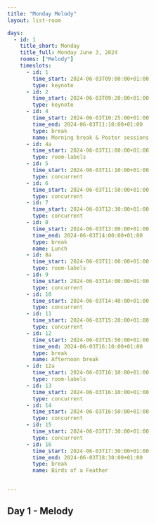 ```yaml
---
title: "Monday Melody"
layout: list-room

days: 
  - id: 1
    title_short: Monday
    title_full: Monday June 3, 2024
    rooms: ["Melody"]
    timeslots: 
      - id: 1
        time_start: 2024-06-03T09:00:00+01:00
        type: keynote
      - id: 2
        time_start: 2024-06-03T09:20:00+01:00
        type: keynote
      - id: 4
        time_start: 2024-06-03T10:25:00+01:00
        time_end: 2024-06-03T11:10:00+01:00
        type: break
        name: Morning break & Poster sessions
      - id: 4a
        time_start: 2024-06-03T11:00:00+01:00
        type: room-labels
      - id: 5
        time_start: 2024-06-03T11:10:00+01:00
        type: concurrent
      - id: 6
        time_start: 2024-06-03T11:50:00+01:00
        type: concurrent
      - id: 7
        time_start: 2024-06-03T12:30:00+01:00
        type: concurrent
      - id: 8
        time_start: 2024-06-03T13:00:00+01:00
        time_end: 2024-06-03T14:00:00+01:00
        type: break
        name: Lunch
      - id: 8a
        time_start: 2024-06-03T11:00:00+01:00
        type: room-labels
      - id: 9
        time_start: 2024-06-03T14:00:00+01:00
        type: concurrent
      - id: 10
        time_start: 2024-06-03T14:40:00+01:00
        type: concurrent
      - id: 11
        time_start: 2024-06-03T15:20:00+01:00
        type: concurrent
      - id: 12
        time_start: 2024-06-03T15:50:00+01:00
        time_end: 2024-06-03T16:10:00+01:00
        type: break
        name: Afternoon break
      - id: 12a
        time_start: 2024-06-03T16:10:00+01:00
        type: room-labels
      - id: 13
        time_start: 2024-06-03T16:10:00+01:00
        type: concurrent
      - id: 14
        time_start: 2024-06-03T16:50:00+01:00
        type: concurrent
      - id: 15
        time_start: 2024-06-03T17:30:00+01:00
        type: concurrent
      - id: 16
        time_start: 2024-06-03T17:30:00+01:00
        time_end: 2024-06-03T18:30:00+01:00
        type: break
        name: Birds of a Feather


---
```


## Day 1 - Melody